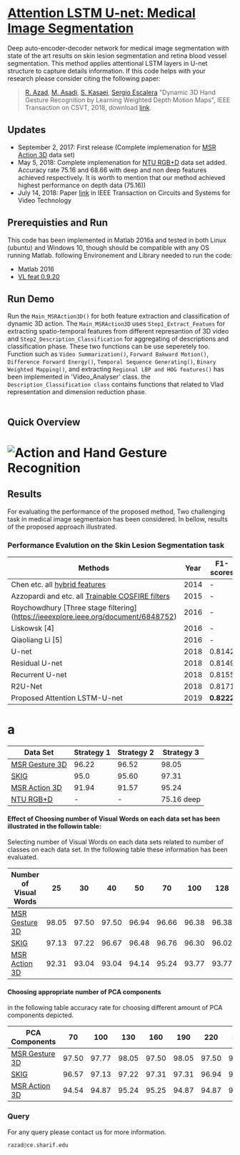 # [Attention LSTM U-net: Medical Image Segmentation ](https://www.miccai2019.org/)


Deep auto-encoder-decoder network for medical image segmentation with state of the art results on skin lesion segmentation and retina blood vessel segmentation. This method applies attentional LSTM layers in U-net structure to capture details information. If this code helps with your research please consider citing the following paper:
</br>
> [R. Azad](https://scholar.google.com/citations?user=Qb5ildMAAAAJ&hl=en), [M. Asadi](http://ipl.ce.sharif.edu/members.html), [S. Kasaei](http://sharif.edu/~skasaei/), [Sergio Escalera](http://sergioescalera.com/organizer/) "Dynamic 3D Hand Gesture Recognition by Learning Weighted Depth Motion Maps", IEEE Transaction on CSVT, 2018, download [link](https://ieeexplore.ieee.org/document/8410578/).
## Updates
- September 2, 2017: First release (Complete implemenation for [MSR Action 3D](http://www.uow.edu.au/~wanqing/#MSRAction3DDatasets) data set)
- May 5, 2018: Complete implemenation for [NTU RGB+D](https://github.com/shahroudy/NTURGB-D) data set added. Accuracy rate 75.16 and 68.66 with deep and non deep features achieved respectively. It is worth to mention that our method achieved highest performance on depth data (75.16))
- July 14, 2018: Paper [link](https://ieeexplore.ieee.org/document/8410578/) in IEEE Transaction on Circuits and Systems for Video Technology
## Prerequisties and Run
This code has been implemented in Matlab 2016a and tested in both Linux (ubuntu) and Windows 10, though should be compatible with any OS running Matlab. following Environement and Library needed to run the code:
- Matlab 2016
- [VL feat 0.9.20](http://www.vlfeat.org/)
## Run Demo
Run the `Main_MSRAction3D()` for both feature extraction and classification of dynamic 3D action. The `Main_MSRAction3D` uses `Step1_Extract_Featues` for extracting spatio-temporal features from different represantion of 3D video and `Step2_Description_Classification` for aggregating of descriptions and classification phase. These two functions can be use seperetely too. Function such as `Video Summarization()`, `Forward Bakward Motion()`, `Difference Forward Energy()`, `Temporal Sequence Generating()`, `Binary Weighted Mapping()`, and extracting `Regional LBP and HOG features()` has been implemented in 'Video_Analyser' class. the `Description_Classification class` contains functions that related to Vlad representation and dimension reduction phase.    
</br>
## Quick Overview
![Action and Hand Gesture Recognition](https://user-images.githubusercontent.com/20574689/29744825-1f43af08-8ac2-11e7-894e-2cb1b316185a.png)
=========
## Results
For evaluating the performance of the proposed method, Two challenging task in medical image segmentaion has been considered. In bellow, results of the proposed approach illustrated.
</br>

### Performance Evalution on the Skin Lesion Segmentation task

Methods | Year |F1-scores | Sensivity| Specificaty| Accuracy | AUC
------------ | -------------|----|-----------------|----|---- |---- 
Chen etc. all [hybrid features](https://link.springer.com/article/10.1007/s00138-014-0638-x)        |2014	  |	-       |0.7252	  |0.9798	  |0.9474	  |0.9648
Azzopardi and etc. all [Trainable COSFIRE filters ](https://www.sciencedirect.com/science/article/abs/pii/S1361841514001364)   |2015	  |	-       |0.7655	  |0.9704	  |0.9442	  |0.9614
Roychowdhury [Three stage filtering] (https://ieeexplore.ieee.org/document/6848752)|2016 	|	-       |0.7250	  |**0.9830**	  |0.9520	  |0.9620
Liskowsk [4]	  |2016	  |	-       |0.7763	  |0.9768	  |0.9495	  |0.9720
Qiaoliang Li [5]|2016	  |	-       |0.7569	  |0.9816	  |0.9527	  |0.9738
U-net	     	    |2018   | 0.8142	|0.7537	  |0.9820	  |0.9531   |0.9755
Residual U-net	|2018	  | 0.8149  |0.7726	  |0.9820	  |0.9553	  |0.9779
Recurrent U-net	|2018	  | 0.8155	|0.7751	  |0.9816	  |0.9556	  |0.9782
R2U-Net	        |2018	  | 0.8171	|0.7792	  |0.9813	  |0.9556	  |0.9784
Proposed Attention LSTM-U-net	  |2019 	| **0.8222**	|**0.8012**	  |0.9784	  |**0.9559**	  |**0.9787**



# a

Data Set| Strategy 1 | Strategy 2| Strategy 3
------------ | -------------|----|----
[MSR Gesture 3D](http://www.uow.edu.au/~wanqing/#MSRAction3DDatasets) | 96.22| 96.52|98.05
[SKIG](http://lshao.staff.shef.ac.uk/data/SheffieldKinectGesture.htm) | 95.0|95.60|97.31
[MSR Action 3D](http://www.uow.edu.au/~wanqing/#MSRAction3DDatasets)|91.94|91.57|95.24
[NTU RGB+D](https://github.com/shahroudy/NTURGB-D)|-|-|75.16 deep

#### Effect of Choosing number of Visual Words on each data set has been illustrated in the followin table:
Selecting number of Visual Words on each data sets related to number of classes on each data set. In the following table these information has been evaluated. </br>

Number of Visual Words|25|30|40|50|70|100|128
---|---|---|---|---|---|---|---
[MSR Gesture 3D](http://www.uow.edu.au/~wanqing/#MSRAction3DDatasets) |98.05|97.50|97.50|96.94|96.66|96.38|96.38
[SKIG](http://lshao.staff.shef.ac.uk/data/SheffieldKinectGesture.htm) |97.13|97.22|96.67|96.48|96.76|96.30|96.02
[MSR Action 3D](http://www.uow.edu.au/~wanqing/#MSRAction3DDatasets) |92.31|93.04|93.04|94.14|95.24|93.77|93.77



#### Choosing appropriate number of PCA components
in the following table accuracy rate for choosing different amount of PCA components depicted. </br>

PCA Components|70|100|130|160|190|220|250
---|---|---|---|---|---|---|---
[MSR Gesture 3D](http://www.uow.edu.au/~wanqing/#MSRAction3DDatasets) |97.50|97.77|98.05|97.50|98.05|97.50|97.50
[SKIG](http://lshao.staff.shef.ac.uk/data/SheffieldKinectGesture.htm) |96.57|97.13|97.22|97.31|97.31|96.94|97.31
[MSR Action 3D](http://www.uow.edu.au/~wanqing/#MSRAction3DDatasets) |94.54|94.87|95.24|95.25|94.87|94.87|94.87

### Query
For any query please contact us for more information.

```python
razad@ce.sharif.edu

```
